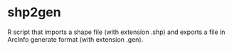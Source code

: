 # shp2gen

R script that imports a shape file (with extension .shp) and exports a file in ArcInfo generate format (with extension .gen).

